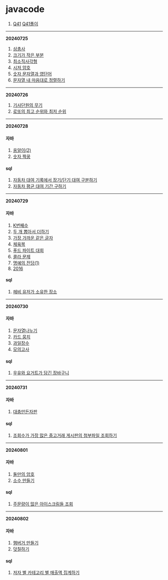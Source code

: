 # javacode

1. [Q41](https://school.programmers.co.kr/learn/courses/30/lessons/12930)
[Q41풀이](https://velog.io/@rlackdals_98/%EC%BD%94%ED%85%8C-Q41)

---


**20240725** 

1. [삼총사](https://school.programmers.co.kr/learn/courses/30/lessons/131705)
2. [크기가 작은 부분](https://school.programmers.co.kr/learn/courses/30/lessons/147355)
3. [최소직사각형](https://school.programmers.co.kr/learn/courses/30/lessons/86491)
4. [시저 암호](https://school.programmers.co.kr/learn/courses/30/lessons/12926)
5. [숫자 문자열과 영단어](https://school.programmers.co.kr/learn/courses/30/lessons/81301)
6. [문자열 내 마음대로 정렬하기](https://school.programmers.co.kr/learn/courses/30/lessons/12915)

---

**20240726**

1. [기사단원의 무기](https://school.programmers.co.kr/learn/courses/30/lessons/136798)
2. [로또의 최고 순위와 최저 순위](https://school.programmers.co.kr/learn/courses/30/lessons/77484)

---

**20240728**
#### 자바
1. [옹알이(2)](https://school.programmers.co.kr/learn/courses/30/lessons/133499)
2. [숫자 짝꿍](https://school.programmers.co.kr/learn/courses/30/lessons/131128)

#### sql
1. [자동차 대여 기록에서 장기/단기 대여 구분하기](https://school.programmers.co.kr/learn/courses/30/lessons/151138)
2. [자동차 평균 대여 기간 구하기](https://school.programmers.co.kr/learn/courses/30/lessons/157342)

---

**20240729**
#### 자바
1. [K번째수](https://school.programmers.co.kr/learn/courses/30/lessons/42748)
2. [두 개 뽑아서 더하기](https://school.programmers.co.kr/learn/courses/30/lessons/68644)
3. [가장 가까운 같은 글자](https://school.programmers.co.kr/learn/courses/30/lessons/142086)
4. [체육복](https://school.programmers.co.kr/learn/courses/30/lessons/42862)
5. [푸드 파이트 대회](https://school.programmers.co.kr/learn/courses/30/lessons/134240)
6. [콜라 문제](https://school.programmers.co.kr/learn/courses/30/lessons/132267)
7. [명예의 전당(1)](https://school.programmers.co.kr/learn/courses/30/lessons/138477)
8. [2016](https://school.programmers.co.kr/learn/courses/30/lessons/12901)

#### sql
1. [헤비 유저가 소유한 장소](https://school.programmers.co.kr/learn/courses/30/lessons/77487)

---

**20240730**
#### 자바
1. [문자열나누기](https://school.programmers.co.kr/learn/courses/30/lessons/140108)
2. [카드 뭉치](https://school.programmers.co.kr/learn/courses/30/lessons/159994)
3. [과일장수](https://school.programmers.co.kr/learn/courses/30/lessons/135808)
4. [모의고사](https://school.programmers.co.kr/learn/courses/30/lessons/42840)
#### sql
1. [우유와 요거트가 담긴 장바구니](https://school.programmers.co.kr/learn/courses/30/lessons/62284)

---

**20240731**
#### 자바
1. [대충만든자판](https://school.programmers.co.kr/learn/courses/30/lessons/160586)
#### sql
1. [조회수가 가장 많은 중고거래 게시판의 첨부파일 조회하기](https://school.programmers.co.kr/learn/courses/30/lessons/164671)

---

**20240801**
#### 자바
1. [둘만의 암호](https://school.programmers.co.kr/learn/courses/30/lessons/155652)
2. [소수 만들기](https://school.programmers.co.kr/learn/courses/30/lessons/12977)
#### sql
1. [주문량이 많은 아이스크림들 조회](https://school.programmers.co.kr/learn/courses/30/lessons/133027)


---
**20240802**
#### 자바
1. [햄버거 만들기](https://school.programmers.co.kr/learn/courses/30/lessons/133502)
2. [덧칠하기](https://school.programmers.co.kr/learn/courses/30/lessons/161989)
#### sql
1. [저자 별 카테고리 별 매출액 집계하기](https://school.programmers.co.kr/learn/courses/30/lessons/144856)

